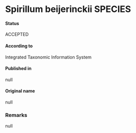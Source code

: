 # Spirillum beijerinckii SPECIES

#### Status
ACCEPTED

#### According to
Integrated Taxonomic Information System

#### Published in
null

#### Original name
null

### Remarks
null